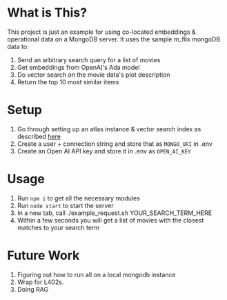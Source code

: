 # What is This?
This project is just an example for using co-located embeddings & operational data on a MongoDB server. It uses the sample m_flix mongoDB data to:
1. Send an arbitrary search query for a list of movies
2. Get embeddings from OpenAI's Ada model
3. Do vector search on the movie data's plot description
4. Return the top 10 most similar items 

# Setup
1. Go through setting up an atlas instance & vector search index as described [here](https://www.mongodb.com/products/platform/atlas-vector-search)
2. Create a user + connection string and store that as ```MONGO_URI``` in .env
3. Create an Open AI API key and store it in .env as ```OPEN_AI_KEY```

# Usage
1. Run ```npm i``` to get all the necessary modules
2. Run ```node start``` to start the server
3. In a new tab, call ./example_request.sh YOUR_SEARCH_TERM_HERE
4. Within a few seconds you will get a list of movies with the closest matches to your search term

# Future Work
1. Figuring out how to run all on a local mongodb instance
2. Wrap for L402s.
3. Doing RAG
